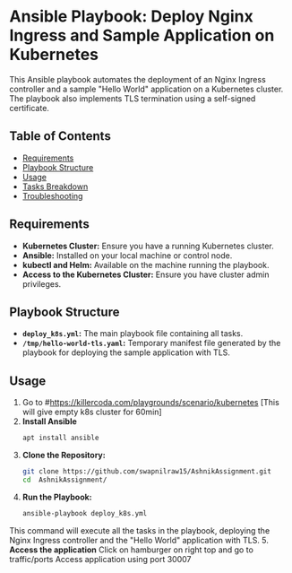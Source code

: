 # Ansible Playbook: Deploy Nginx Ingress and Sample Application on Kubernetes

This Ansible playbook automates the deployment of an Nginx Ingress controller and a sample "Hello World" application on a Kubernetes cluster. The playbook also implements TLS termination using a self-signed certificate.

## Table of Contents
- [Requirements](#requirements)
- [Playbook Structure](#playbook-structure)
- [Usage](#usage)
- [Tasks Breakdown](#tasks-breakdown)
- [Troubleshooting](#troubleshooting)

## Requirements
- **Kubernetes Cluster:** Ensure you have a running Kubernetes cluster.
- **Ansible:** Installed on your local machine or control node.
- **kubectl and Helm:** Available on the machine running the playbook.
- **Access to the Kubernetes Cluster:** Ensure you have cluster admin privileges.

## Playbook Structure

- **`deploy_k8s.yml`:** The main playbook file containing all tasks.
- **`/tmp/hello-world-tls.yaml`:** Temporary manifest file generated by the playbook for deploying the sample application with TLS.

## Usage

1. Go to #https://killercoda.com/playgrounds/scenario/kubernetes [This will give empty k8s cluster for 60min]
2. **Install Ansible**
   ```bash
   apt install ansible
3. **Clone the Repository:**
   ```bash
   git clone https://github.com/swapnilraw15/AshnikAssignment.git
   cd  AshnikAssignment/
4. **Run the Playbook:**
   ```bash
   ansible-playbook deploy_k8s.yml
This command will execute all the tasks in the playbook, deploying the Nginx Ingress controller and the "Hello World" application with TLS.
5. **Access the application**
   Click on hamburger on right top and go to traffic/ports
   Access application using port 30007
